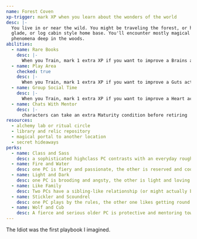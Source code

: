 ```yaml
---
name: Forest Coven
xp-trigger: mark XP when you learn about the wonders of the world
desc: |-
  You live in or near the wild. You might be traveling the forest, or have some kind of natural cave,
  glade, or log cabin style home base. You'll encounter mostly magical beings and mysterious
  phenomena deep in the woods.
abilities:
  - name: Rare Books
    desc: |-
      When you Train, mark 1 extra XP if you want to improve a Brains action
  - name: Play Area
    checked: true
    desc: |-
      When you Train, mark 1 extra XP if you want to improve a Guts action
  - name: Group Social Time
    desc: |-
      When you Train, mark 1 extra XP if you want to improve a Heart action
  - name: Chats With Mentor
    desc: |-
      characters can take an extra Maturity condition before retiring
resources:
  - alchemy lab or ritual circle
  - library and relic repository
  - magical portal to another location
  - secret hideaways
perks:
  - name: Class and Sass
    desc: a sophisticated high­class PC contrasts with an everyday rough­-and-­ready PC
  - name: Fire and Water
    desc: one PC is fiery and passionate, the other is reserved and cool
  - name: Light and Dark
    desc: one PC is brooding and angsty, the other is light and loving
  - name: Like Family
    desc: Two PCs have a sibling­-like relationship (or might actually be related)
  - name: Stickler and Scoundrel
    desc: one PC plays by the rules, the other one likes getting round them
  - name: Wolf and Cub
    desc: A fierce and serious older PC is protective and mentoring toward an innocent or cheerful younger PC
---
```


The Idiot was the first playbook I imagined.
